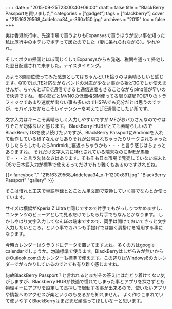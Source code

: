 +++
date = "2015-09-25T23:00:40+09:00"
draft = false
title = "BlackBerry Passportを買いました"
categories = ["gadget"]
tags = ["blackberry"]
cover = "21516329568_4ddefcaa34_o-360x150.jpg"
archives = "2015"
toc = false
+++

実は香港旅行中、先達市場で買うよりもExpansysで買うほうが安い事を知った私は旅行中のホテルでポチって居たのでした（妻に呆れられながら）。やれやれ。

そしてボクの帰国とほぼ同じくしてExpansysからも発送、税関を通って帰宅した翌日配達されて来ました。ナイスタイミング。

およそ3週間位使ってみた感想としてはちゃんとLTE拾うのは素晴らしいと感じます。Q10ではLTE対応ながらバンドの対応が少ない事から殆ど3Gでしか使えませんが、ちゃんとLTEで通信できると通信速度もさることながらping値が早いので快適ですね。
都心部だとMVNOの低価格SIM使ってる限り結局POI辺りのトラフィックであまり速度が出ない事も多いのでHSPAでも充分だとは思うのですが、モバイルだからこそレイテンシーを考えてLTE通信にしたい所です。

文字入力はキーこそ素晴らしく入力しやすいですがIMEがおバカさんなのでやはりそこが勿体ないと感じます。
BlackBerry HUBがとても素晴らしいのでBlackBerry OSを使い続けたいですが、BlackBerry PassportにAndroidを入れて動作している様子なんかもありそれが公開されちゃったりリークされちゃったりしたらもしかしたらAndroidに寝返っちゃうかも・・・と言う感じはちょっとありますね。
それだけ文字入力に特化されている端末なのにIMEが馬鹿で・・・と言う勿体なさはあります。そもそも日本市場で発売していない端末とOSで日本語入力が標準で使えるってだけで有り難くもあるのですけれどね。

{{< fancybox "." "21516329568_4ddefcaa34_o-1-1200x891.jpg" "BlackBerry Passport" "gallery" >}}

そこは慣れと工夫で単語登録ととことん単文節で変換していく事でなんとか使っています。

サイズは横幅がXperia Z Ultraと同じですので片手でもがっしりつかめますし、コンテンツのビューアとして見るだけでしたら片手でもなんとかなります。
しかしやはり文字入力してなんぼの端末ですので、両手は開けておいてさっと文字入力したいところ。という事でカバンも手提げでは無く肩掛けを常用する事になります。

今時カレンダーはクラウドにデータを置いてますよね。多くの方はgoogle calendarでしょうか。勿論標準で使えます。BlackBerryはしがらみが無いからかOutlook.comのカレンダーも標準で使えます。この辺りはWindows8のカレンダーでがっかりしているのでとても有り難く感じますね。

何故BlackBerry Passport？と言われるとまだその答えにはたどり着けてない気がしますが、Blackberry HUBが快適で慣れてしまった事とアプリを探さずとも物理キーにアプリを設定して長押しで起動する事が出来るので、使いたいアプリや情報へのアクセスが楽というのもあるかも知れません。
よく作りこまれていて使いやすくBlackBerryはまだまだ頑張ってほしいなーと思います。
